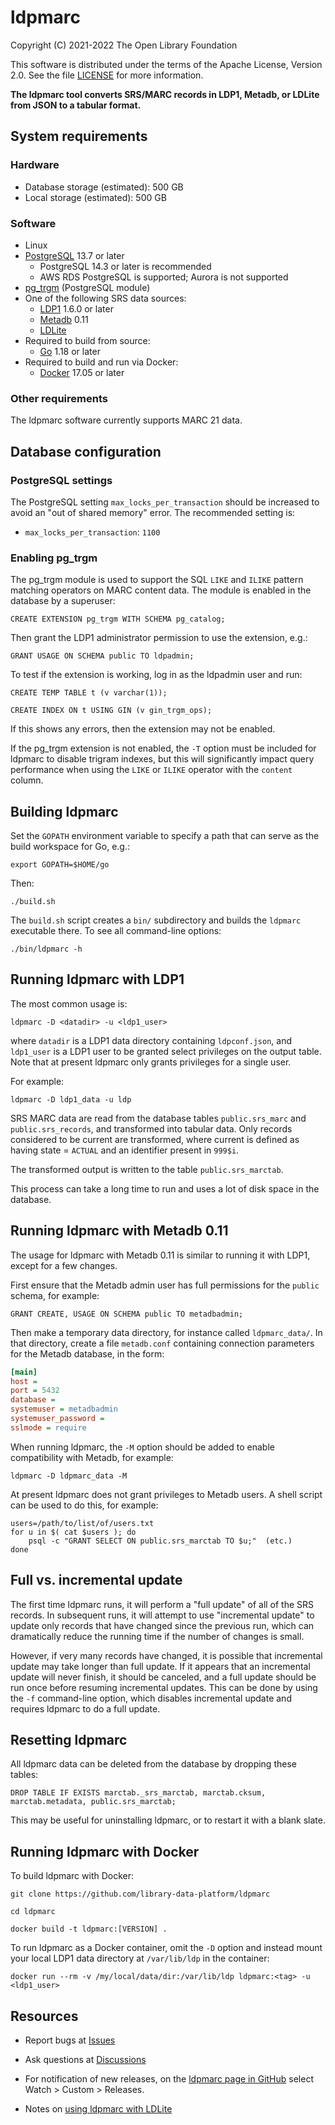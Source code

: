 ldpmarc
=======

Copyright (C) 2021-2022 The Open Library Foundation  

This software is distributed under the terms of the Apache License, 
Version 2.0.  See the file [LICENSE](LICENSE) for more information.


__The ldpmarc tool converts SRS/MARC records in LDP1, Metadb, or
LDLite from JSON to a tabular format.__


System requirements
-------------------

### Hardware

* Database storage (estimated): 500 GB
* Local storage (estimated): 500 GB

### Software

* Linux
* [PostgreSQL](https://www.postgresql.org/) 13.7 or later
  * PostgreSQL 14.3 or later is recommended
  * AWS RDS PostgreSQL is supported; Aurora is not supported
* [pg_trgm](https://www.postgresql.org/docs/current/pgtrgm.html) (PostgreSQL module)
* One of the following SRS data sources:
  * [LDP1](https://github.com/library-data-platform/ldp) 1.6.0 or later
  * [Metadb](https://github.com/metadb-project/metadb) 0.11
  * [LDLite](https://github.com/library-data-platform/ldlite)
* Required to build from source:
  * [Go](https://golang.org/) 1.18 or later
* Required to build and run via Docker:
  * [Docker](https://docker.com) 17.05 or later

### Other requirements

The ldpmarc software currently supports MARC 21 data.


Database configuration
----------------------

### PostgreSQL settings

The PostgreSQL setting `max_locks_per_transaction` should be increased
to avoid an "out of shared memory" error.  The recommended setting is:

* `max_locks_per_transaction`: `1100`

### Enabling pg_trgm

The pg_trgm module is used to support the SQL `LIKE` and `ILIKE`
pattern matching operators on MARC content data.  The module is
enabled in the database by a superuser:

```
CREATE EXTENSION pg_trgm WITH SCHEMA pg_catalog;
```

Then grant the LDP1 administrator permission to use the extension,
e.g.:
```
GRANT USAGE ON SCHEMA public TO ldpadmin;
```

To test if the extension is working, log in as the ldpadmin user and
run:

```
CREATE TEMP TABLE t (v varchar(1));

CREATE INDEX ON t USING GIN (v gin_trgm_ops);
```

If this shows any errors, then the extension may not be enabled.

If the pg_trgm extension is not enabled, the `-T` option must be
included for ldpmarc to disable trigram indexes, but this will
significantly impact query performance when using the `LIKE` or
`ILIKE` operator with the `content` column.


Building ldpmarc
----------------

Set the `GOPATH` environment variable to specify a path that can serve 
as the build workspace for Go, e.g.:

```
export GOPATH=$HOME/go
```

Then:

```
./build.sh
```

The `build.sh` script creates a `bin/` subdirectory and builds the
`ldpmarc` executable there.  To see all command-line options:

```
./bin/ldpmarc -h
```


Running ldpmarc with LDP1
-------------------------

The most common usage is:

```
ldpmarc -D <datadir> -u <ldp1_user>
```

where `datadir` is a LDP1 data directory containing `ldpconf.json`,
and `ldp1_user` is a LDP1 user to be granted select privileges on the
output table.  Note that at present ldpmarc only grants privileges for
a single user.

For example:

```
ldpmarc -D ldp1_data -u ldp
```

SRS MARC data are read from the database tables `public.srs_marc` and
`public.srs_records`, and transformed into tabular data.  Only records
considered to be current are transformed, where current is defined as
having state = `ACTUAL` and an identifier present in `999$i`.

The transformed output is written to the table `public.srs_marctab`.

This process can take a long time to run and uses a lot of disk space
in the database.


Running ldpmarc with Metadb 0.11
--------------------------------

The usage for ldpmarc with Metadb 0.11 is similar to running it with
LDP1, except for a few changes.

First ensure that the Metadb admin user has full permissions for the
`public` schema, for example:

```
GRANT CREATE, USAGE ON SCHEMA public TO metadbadmin;
```

Then make a temporary data directory, for instance called
`ldpmarc_data/`.  In that directory, create a file `metadb.conf`
containing connection parameters for the Metadb database, in the form:

```ini
[main]
host =
port = 5432
database =
systemuser = metadbadmin
systemuser_password =
sslmode = require
```

When running ldpmarc, the `-M` option should be added to enable
compatibility with Metadb, for example:


```
ldpmarc -D ldpmarc_data -M
```

At present ldpmarc does not grant privileges to Metadb users.  A shell
script can be used to do this, for example:

```
users=/path/to/list/of/users.txt
for u in $( cat $users ); do
    psql -c "GRANT SELECT ON public.srs_marctab TO $u;"  (etc.)
done
```


Full vs. incremental update
---------------------------

The first time ldpmarc runs, it will perform a "full update" of all of
the SRS records.  In subsequent runs, it will attempt to use
"incremental update" to update only records that have changed since
the previous run, which can dramatically reduce the running time if
the number of changes is small.

However, if very many records have changed, it is possible that
incremental update may take longer than full update.  If it appears
that an incremental update will never finish, it should be canceled,
and a full update should be run once before resuming incremental
updates.  This can be done by using the `-f` command-line option,
which disables incremental update and requires ldpmarc to do a full
update.


Resetting ldpmarc
-----------------

All ldpmarc data can be deleted from the database by dropping these
tables:

```
DROP TABLE IF EXISTS marctab._srs_marctab, marctab.cksum, marctab.metadata, public.srs_marctab;
```

This may be useful for uninstalling ldpmarc, or to restart it with a
blank slate.


Running ldpmarc with Docker
---------------------------

To build ldpmarc with Docker:

```
git clone https://github.com/library-data-platform/ldpmarc

cd ldpmarc

docker build -t ldpmarc:[VERSION] . 
```

To run ldpmarc as a Docker container, omit the `-D` option and instead
mount your local LDP1 data directory at `/var/lib/ldp` in the
container:

```
docker run --rm -v /my/local/data/dir:/var/lib/ldp ldpmarc:<tag> -u <ldp1_user>
```


Resources
---------

* Report bugs at
  [Issues](https://github.com/library-data-platform/ldpmarc/issues)

* Ask questions at
  [Discussions](https://github.com/library-data-platform/ldpmarc/discussions)

* For notification of new releases, on the [ldpmarc page in
  GitHub](https://github.com/library-data-platform/ldpmarc) select
  Watch > Custom > Releases.

* Notes on [using ldpmarc with
  LDLite](https://github.com/library-data-platform/ldlite/blob/main/srs.md)

